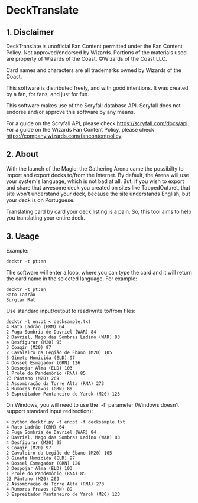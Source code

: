 DeckTranslate
================================================================================

## 1. Disclaimer

DeckTranslate is unofficial Fan Content permitted under the Fan Content Policy.
Not approved/endorsed by Wizards. Portions of the materials used are property
of Wizards of the Coast. ©Wizards of the Coast LLC.

Card names and characters are all trademarks owned by Wizards of the Coast.

This software is distributed freely, and with good intentions. It was created
by a fan, for fans, and just for fun.

This software makes use of the Scryfall database API. Scryfall does not endorse
and/or approve this software by any means.

For a guide on the Scryfall API, please check https://scryfall.com/docs/api.
For a guide on the Wizards Fan Content Policy, please check https://company.wizards.com/fancontentpolicy

## 2. About

With the launch of the Magic: the Gathering Arena came the possibilty to import
and export decks to/from the Internet. By default, the Arena will use your
system's language, which is not bad at all. But, if you wish to export and share
that awesome deck you created on sites like TappedOut.net, that site won't
understand your deck, because the site understands English, but your deck is on
Portuguese.

Translating card by card your deck listing is a pain. So, this tool aims to
help you translating your entire deck.

## 3. Usage

Example:

    decktr -t pt:en

The software will enter a loop, where you can type the card and it will return
the card name in the selected language. For example:

    decktr -t pt:en
    Rato Ladrão
    Burglar Rat

Use standard input/output to read/write to/from files:

    decktr -t en:pt < decksample.txt
    4 Rato Ladrão (GRN) 64
    2 Fuga Sombria de Davriel (WAR) 84
    2 Davriel, Mago das Sombras Ladino (WAR) 83
    4 Desfigurar (M20) 95
    3 Coagir (M20) 97
    2 Cavaleiro da Legião de Ébano (M20) 105
    3 Ginete Homicida (ELD) 97
    4 Dossel Esmagador (GRN) 126
    3 Despojar Alma (ELD) 103
    1 Prole do Pandemônio (RNA) 85
    23 Pântano (M20) 269
    2 Assombração da Torre Alta (RNA) 273
    4 Rumores Pravos (GRN) 89
    3 Espreitador Pantaneiro de Yarok (M20) 123

On Windows, you will need to use the '-f' parameter (Windows doesn't support
standard input redirection):

    > python decktr.py -t en:pt -f decksample.txt
    4 Rato Ladrão (GRN) 64
    2 Fuga Sombria de Davriel (WAR) 84
    2 Davriel, Mago das Sombras Ladino (WAR) 83
    4 Desfigurar (M20) 95
    3 Coagir (M20) 97
    2 Cavaleiro da Legião de Ébano (M20) 105
    3 Ginete Homicida (ELD) 97
    4 Dossel Esmagador (GRN) 126
    3 Despojar Alma (ELD) 103
    1 Prole do Pandemônio (RNA) 85
    23 Pântano (M20) 269
    2 Assombração da Torre Alta (RNA) 273
    4 Rumores Pravos (GRN) 89
    3 Espreitador Pantaneiro de Yarok (M20) 123
